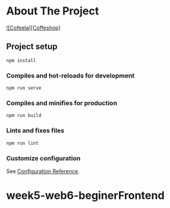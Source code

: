 # About The Project

[![Cofeela][Coffeshop]](https://github.com/ivanrozak/Coffee-Shop_Vuemmerce/blob/main/src/assets/img/product/coffeeshop.jpg)

## Project setup
```
npm install
```

### Compiles and hot-reloads for development
```
npm run serve
```

### Compiles and minifies for production
```
npm run build
```

### Lints and fixes files
```
npm run lint
```

### Customize configuration
See [Configuration Reference](https://cli.vuejs.org/config/).
# week5-web6-beginerFrontend
